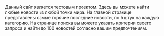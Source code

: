 Данный сайт является тестовым проектом. Здесь вы можете найти любые новости из любой точки мира. На главной странице представлены самые горячие последние новости, по 5 штук на каждую категорию. На странице поиска вы можете указать критерии своего запроса и найти до 100 новостей согласно вашим предпочтениям.
